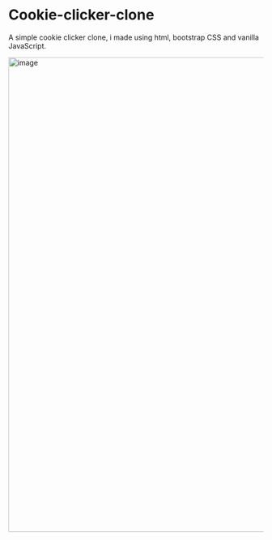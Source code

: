 # Cookie-clicker-clone
A simple cookie clicker clone, i made using html, bootstrap CSS and vanilla JavaScript.

<img width="938" alt="image" src="https://github.com/AtomicExpresso/Cookie-clicker-clone/assets/156177896/68be52fe-d736-4ab3-9bf2-f5d865f8e77e">


